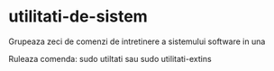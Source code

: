 utilitati-de-sistem
===================

Grupeaza zeci de comenzi de intretinere a sistemului software in una

Ruleaza comenda: sudo utiltati  sau sudo utilitati-extins
